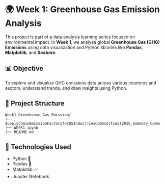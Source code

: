 # 🌍 Week 1: Greenhouse Gas Emission Analysis

This project is part of a data analysis learning series focused on environmental impact. In **Week 1**, we analyze global **Greenhouse Gas (GHG) Emissions** using data visualization and Python libraries like **Pandas**, **Matplotlib**, and **Seaborn**.

## 📊 Objective

To explore and visualize GHG emissions data across various countries and sectors, understand trends, and draw insights using Python.

## 📁 Project Structure

```
Week1_Greenhouse_Gas_Emission/
├── SupplyChainEmissionFactorsforUSIndustriesCommodities(2016_Summary_Commodity).csv
├── WEEK1.ipynb
├── README.md
```

## 🔧 Technologies Used

- Python 🐍
- Pandas 🧮
- Matplotlib 📈
- Jupyter Notebook
